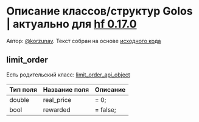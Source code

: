 # Описание классов/структур Golos | актуально для [hf 0.17.0](https://github.com/GolosChain/golos/releases/tag/v0.17.0)
Автор: [@korzunav](https://golos.io/@korzunav). Текст собран на основе [исходного кода](https://github.com/GolosChain/golos/tree/master/plugins/market_history/include/golos/plugins/market_history/market_history_objects.hpp)
## limit_order

Есть родительский класс: [limit_order_api_object](limit_order_api_object.md)

|Тип поля|Название поля|Описание|
|--------|-------------|--------|
|double|real_price|= 0;|
|bool|rewarded|= false;|
